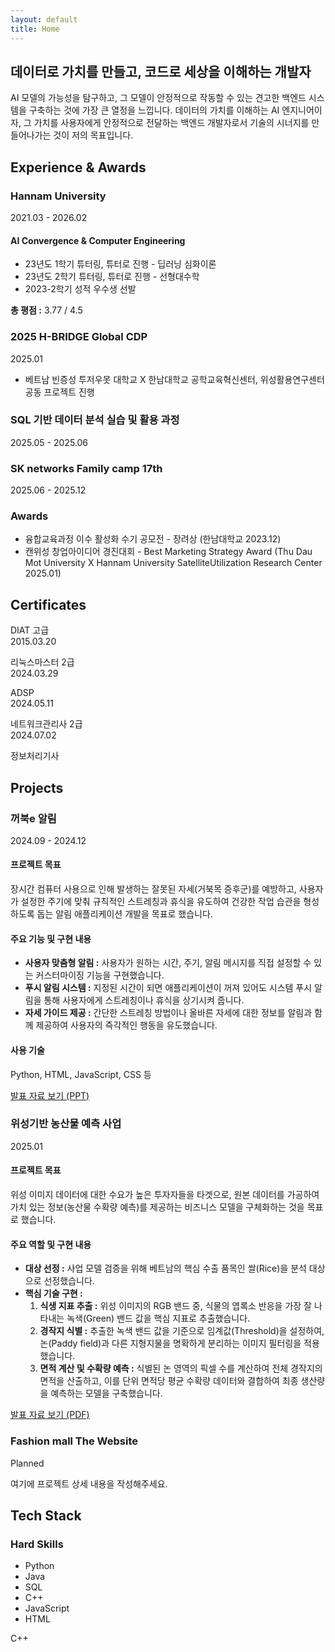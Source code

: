 ```yaml
---
layout: default
title: Home
---
```


<section class="hero-section">
  <h1>데이터로 가치를 만들고, 코드로 세상을 이해하는 개발자</h1>
  <p>
    AI 모델의 가능성을 탐구하고, 그 모델이 안정적으로 작동할 수 있는 견고한 백엔드 시스템을 구축하는 것에 가장 큰 열정을 느낍니다. 데이터의 가치를 이해하는 AI 엔지니어이자, 그 가치를 사용자에게 안정적으로 전달하는 백엔드 개발자로서 기술의 시너지를 만들어나가는 것이 저의 목표입니다.
  </p>
</section>

<h2 class="section-title">Experience & Awards</h2>
<section class="experience-section">

  <!-- Hannam University 섹션 -->
  <div class="experience-entry">
    <div class="experience-left">
      <h3>Hannam University</h3>
      <p>2021.03 - 2026.02</p>
    </div>
    <div class="experience-right">
      <div class="experience-detail">
        <h4>AI Convergence & Computer Engineering</h4>
        <ul>
          <li>23년도 1학기 튜터링, 튜터로 진행 - 딥러닝 심화이론</li>
          <li>23년도 2학기 튜터링, 튜터로 진행 - 선형대수학</li>
          <li>2023-2학기 성적 우수생 선발</li>
        </ul>
      </div>
      <p><strong>총 평점 :</strong> 3.77 / 4.5</p>
    </div>
  </div>
  
  <!-- H-BRIDGE Global CDP -->
  <div class="experience-entry">
    <div class="experience-left">
      <h3>2025 H-BRIDGE Global CDP</h3>
      <p>2025.01</p>
    </div>
    <div class="experience-right">
      <ul>
        <li>베트남 빈증성 투저우못 대학교 X 한남대학교 공학교육혁신센터, 위성활용연구센터 공동 프로젝트 진행</li>
      </ul>
    </div>
  </div>

  <!-- SQL 기반 데이터 분석 과정 -->
  <div class="experience-entry">
    <div class="experience-left">
      <h3>SQL 기반 데이터 분석 실습 및 활용 과정</h3>
      <p>2025.05 - 2025.06</p>
    </div>
    <div class="experience-right">
      <!-- 활동에 대한 상세 내용이 있다면 여기에 추가 -->
    </div>
  </div>

  <!-- SK networks 섹션 -->
  <div class="experience-entry">
    <div class="experience-left">
      <h3>SK networks Family camp 17th</h3>
      <p>2025.06 - 2025.12</p>
    </div>
    <div class="experience-right">
      <!-- 활동에 대한 상세 내용이 있다면 여기에 추가 -->
    </div>
  </div>

  <!-- Awards 섹션 -->
  <div class="experience-entry">
    <div class="experience-left">
      <h3>Awards</h3>
    </div>
    <div class="experience-right">
      <ul>
        <li>융합교육과정 이수 활성화 수기 공모전 - 장려상 (한남대학교 2023.12)</li>
        <li>캔위성 창업아이디어 경진대회 - Best Marketing Strategy Award (Thu Dau Mot University X Hannam University SatelliteUtilization Research Center 2025.01)</li>
      </ul>
    </div>
  </div>

</section>

<h2 class="section-title">Certificates</h2>
<div class="certificates-list">
  <div><p>DIAT 고급<br>2015.03.20</p></div>
  <div><p>리눅스마스터 2급<br>2024.03.29</p></div>
  <div><p>ADSP<br>2024.05.11</p></div>
  <div><p>네트워크관리사 2급<br>2024.07.02</p></div>
  <div><p>정보처리기사</p></div>
</div>


<h2 class="section-title">Projects</h2>
<section class="projects-section">

  <!-- 프로젝트 1: 꺼북e 알림 -->
  <div class="project-card">
    <h3>꺼북e 알림</h3>
    <p class="project-period">2024.09 - 2024.12</p>
    <div class="project-content">
      <h4>프로젝트 목표</h4>
      <p>
        장시간 컴퓨터 사용으로 인해 발생하는 잘못된 자세(거북목 증후군)를 예방하고, 사용자가 설정한 주기에 맞춰 규칙적인 스트레칭과 휴식을 유도하여 건강한 작업 습관을 형성하도록 돕는 알림 애플리케이션 개발을 목표로 했습니다.
      </p>
      <h4>주요 기능 및 구현 내용</h4>
      <ul>
        <li><b>사용자 맞춤형 알림 :</b> 사용자가 원하는 시간, 주기, 알림 메시지를 직접 설정할 수 있는 커스터마이징 기능을 구현했습니다.</li>
        <li><b>푸시 알림 시스템 :</b> 지정된 시간이 되면 애플리케이션이 꺼져 있어도 시스템 푸시 알림을 통해 사용자에게 스트레칭이나 휴식을 상기시켜 줍니다.</li>
        <li><b>자세 가이드 제공 :</b> 간단한 스트레칭 방법이나 올바른 자세에 대한 정보를 알림과 함께 제공하여 사용자의 즉각적인 행동을 유도했습니다.</li>
      </ul>
      <h4>사용 기술</h4>
      <p>Python, HTML, JavaScript, CSS 등</p>
      <a href="https://docs.google.com/presentation/d/1Nt_g4vc9zItP85qGIRyGzrPEKoY7fcYB/edit?usp=sharing&ouid=111937066271731398205&rtpof=true&sd=true" class="project-link" target="_blank" rel="noopener noreferrer">발표 자료 보기 (PPT)</a>
    </div>
  </div>

  <!-- 프로젝트 2: 위성기반 농산물 예측 사업 -->
  <div class="project-card">
    <h3>위성기반 농산물 예측 사업</h3>
    <p class="project-period">2025.01</p>
    <div class="project-content">
      <h4>프로젝트 목표</h4>
      <p>
        위성 이미지 데이터에 대한 수요가 높은 투자자들을 타겟으로, 원본 데이터를 가공하여 가치 있는 정보(농산물 수확량 예측)를 제공하는 비즈니스 모델을 구체화하는 것을 목표로 했습니다.
      </p>
      <h4>주요 역할 및 구현 내용</h4>
      <ul>
        <li><b>대상 선정 :</b> 사업 모델 검증을 위해 베트남의 핵심 수출 품목인 쌀(Rice)을 분석 대상으로 선정했습니다.</li>
        <li><b>핵심 기술 구현 :</b>
          <ol>
            <li><b>식생 지표 추출 :</b> 위성 이미지의 RGB 밴드 중, 식물의 엽록소 반응을 가장 잘 나타내는 녹색(Green) 밴드 값을 핵심 지표로 추출했습니다.</li>
            <li><b>경작지 식별 :</b> 추출한 녹색 밴드 값을 기준으로 임계값(Threshold)을 설정하여, 논(Paddy field)과 다른 지형지물을 명확하게 분리하는 이미지 필터링을 적용했습니다.</li>
            <li><b>면적 계산 및 수확량 예측 :</b> 식별된 논 영역의 픽셀 수를 계산하여 전체 경작지의 면적을 산출하고, 이를 단위 면적당 평균 수확량 데이터와 결합하여 최종 생산량을 예측하는 모델을 구축했습니다.</li>
          </ol>
        </li>
      </ul>
      <a href="/Cansat3.pdf" class="project-link" target="_blank" rel="noopener noreferrer">발표 자료 보기 (PDF)</a>
    </div>
  </div>
  
  <!-- 프로젝트 3: Fashion mall The Website -->
  <div class="project-card">
    <h3>Fashion mall The Website</h3>
    <p class="project-period">Planned</p>
     <div class="project-content">
      <p>여기에 프로젝트 상세 내용을 작성해주세요.</p>
    </div>
  </div>

</section>


<h2 class="section-title">Tech Stack</h2>
<div class="tech-stack-container">
  <div class="tech-stack-text">
    <h3>Hard Skills</h3>
    <ul>
      <li>Python</li>
      <li>Java</li>
      <li>SQL</li>
      <li>C++</li>
      <li>JavaScript</li>
      <li>HTML</li>
    </ul>
  </div>
  <div class="tech-stack-logos">
    <div class="logo-item python"><i class="fab fa-python"></i></div>
    <div class="logo-item java"><i class="fab fa-java"></i></div>
    <div class="logo-item"><i class="fas fa-database"></i></div> <!-- SQL -->
    <div class="logo-item cpp">C++</div> <!-- C++ Icon Alternative -->
    <div class="logo-item javascript"><i class="fab fa-js"></i></div>
    <div class="logo-item html5"><i class="fab fa-html5"></i></div>
  </div>
</div>

<!--
education&award : SK networks Family camp 17기 (2025.06 - 진행증)
Experiense (경험)
education : 학력, 학점
            성적우수생 선발 , 스터디, 튜터진행, 학과홍보
프로젝트 거북이, 부트캠에서 할 개인/팀 프로젝트 

자격증 (딴 순서대로)
네트워크관리사급(국가자격증)
ADSP
리눅스마스터 2급(국가자격증)
한국사능력검정시험 심화
디지털정보활용능력 고급(국가자격증)
-->
